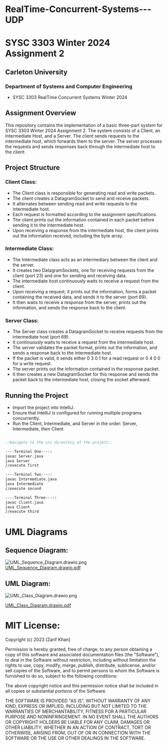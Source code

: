 # RealTime-Concurrent-Systems---UDP
# SYSC 3303 Winter 2024 Assignment 2
## Carleton University
### Department of Systems and Computer Engineering
- SYSC 3303 RealTime Concurrent Systems Winter 2024
## Assignment Overview
This repository contains the implementation of a basic three-part system for SYSC 3303 Winter 2024 Assignment 2. 
The system consists of a Client, an Intermediate Host, and a Server. 
The client sends requests to the intermediate host, which forwards them to the server. The server processes the requests 
and sends responses back through the intermediate host to the client.
## Project Structure
### Client Class:
- The Client class is responsible for generating read and write packets.
- The client creates a DatagramSocket to send and receive packets.
- It alternates between sending read and write requests to the intermediate host.
- Each request is formatted according to the assignment specifications.
- The client prints out the information contained in each packet before sending it to the intermediate host.
- Upon receiving a response from the intermediate host, the client prints out the information received, including the byte array.

### Intermediate Class:

- The Intermediate class acts as an intermediary between the client and the server.
- It creates two DatagramSockets, one for receiving requests from the client (port 23) and one for sending and receiving data.
- The intermediate host continuously waits to receive a request from the client.
- Upon receiving a request, it prints out the information, forms a packet containing the received data, and sends it to the server (port 69).
- It then waits to receive a response from the server, prints out the information, and sends the response back to the client.

### Server Class:

- The Server class creates a DatagramSocket to receive requests from the intermediate host (port 69).
- It continuously waits to receive a request from the intermediate host.
- The server validates the packet format, prints out the information, and sends a response back to the intermediate host.
- If the packet is valid, it sends either 0 3 0 1 for a read request or 0 4 0 0 for a write request.
- The server prints out the information contained in the response packet.
- It then creates a new DatagramSocket for this response and sends the packet back to the intermediate host, closing the socket afterward.
## Running the Project
- Import the project into IntelliJ.
- Ensure that IntelliJ is configured for running multiple programs concurrently.
- Run the Client, Intermediate, and Server in the order: Server, Intermediate, _then_ Client
```cmd

::Navigate to the src directory of the project::

----Terminal One----:
javac Server.java
java Server
//execute first

----Terminal Two----:
javac Intermediate.java
java Intermediate
//execute second

----Terminal Three----:
javac Client.java
java Client
//execute third
```

# UML Diagrams
## Sequence Diagram:
![UML_Sequence_Diagram.drawio.png](UML_Sequence_Diagram.drawio.png)
[UML_Sequence_Diagram.drawio.pdf](UML_Sequence_Diagram.drawio.pdf)

## UML Diagram:

![UML_Class_Diagram.drawio.png](UML_Class_Diagram.drawio.png)

[UML_Class_Diagram.drawio.pdf](UML_Class_Diagram.drawio.pdf)


# MIT License:
Copyright (c) 2023 [Zarif Khan]

Permission is hereby granted, free of charge, to any person obtaining a copy of this software and associated documentation files (the "Software"), to deal in the Software without restriction, including without limitation the rights to use, copy, modify, merge, publish, distribute, sublicense, and/or sell copies of the Software, and to permit persons to whom the Software is furnished to do so, subject to the following conditions:

The above copyright notice and this permission notice shall be included in all copies or substantial portions of the Software.

THE SOFTWARE IS PROVIDED "AS IS", WITHOUT WARRANTY OF ANY KIND, EXPRESS OR IMPLIED, INCLUDING BUT NOT LIMITED TO THE WARRANTIES OF MERCHANTABILITY, FITNESS FOR A PARTICULAR PURPOSE AND NONINFRINGEMENT. IN NO EVENT SHALL THE AUTHORS OR COPYRIGHT HOLDERS BE LIABLE FOR ANY CLAIM, DAMAGES OR OTHER LIABILITY, WHETHER IN AN ACTION OF CONTRACT, TORT OR OTHERWISE, ARISING FROM, OUT OF OR IN CONNECTION WITH THE SOFTWARE OR THE USE OR OTHER DEALINGS IN THE SOFTWARE.
